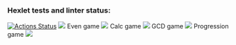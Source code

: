 ### Hexlet tests and linter status:
[![Actions Status](https://github.com/Titonatos/frontend-project-44/actions/workflows/hexlet-check.yml/badge.svg)](https://github.com/Titonatos/frontend-project-44/actions)
<a href="https://codeclimate.com/github/Titonatos/frontend-project-44/maintainability"><img src="https://api.codeclimate.com/v1/badges/ddf5e017a77a5efb6a1e/maintainability" /></a>
Even game
<a href="https://asciinema.org/a/IKHenf7oZAz2na6B4gvsnSO5H" target="_blank"><img src="https://asciinema.org/a/IKHenf7oZAz2na6B4gvsnSO5H.svg" /></a>
Calc game
<a href="https://asciinema.org/a/sEVx60TP1dNH4edzWoh6VNL7q" target="_blank"><img src="https://asciinema.org/a/sEVx60TP1dNH4edzWoh6VNL7q.svg" /></a>
GCD game
<a href="https://asciinema.org/a/iUVShfZtYAbkEZd8xUuSmk8Lb" target="_blank"><img src="https://asciinema.org/a/iUVShfZtYAbkEZd8xUuSmk8Lb.svg" /></a>
Progression game
<a href="https://asciinema.org/a/RuXtxRyGCOrtAQQcDkRSBITY3" target="_blank"><img src="https://asciinema.org/a/RuXtxRyGCOrtAQQcDkRSBITY3.svg" /></a>